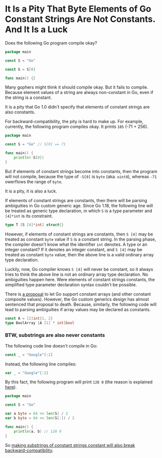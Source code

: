 
# It Is a Pity That Byte Elements of Go Constant Strings Are Not Constants. And It Is a Luck

Does the following Go program compile okay?

```Go
package main

const S = "Go"

const G = S[0]

func main() {}
```

Many gophers might think it should compile okay.
But it fails to compile.
Because element values of a string are always non-constant in Go,
even if the string is a constant.

It is a pity that Go 1.0 didn't specify that elements of constant strings are also constants.

For backward-compatibility, the pity is hard to make up.
For example, currently, the following program compiles okay.
It prints `185` (-71 + 256).

```Go
package main

const S = "Go" // S[0] == 71

func main() {
	println(-S[0])
}
```

But if elements of constant strings become into constants, then the program will not compile,
because the type of `-S[0]` is `byte` (aka. `uint8`), whereas `-71` owerflows the range of `byte`.

It is a pity, it is also a luck.

If elements of constant strings are constants, then there will be parsing ambiguities in Go custom generic age.
Since Go 1.18, the following line will be treated as generic type declaration,
in which `S` is a type parameter and `[4]*int` is its constraint.

```Go
type T [S [4]*int] struct{}
```

However, if elements of constant strings are constants,
then `S [4]` may be treated as constant `byte` value if `S` is a constant string.
In the parsing phase, the compiler doesn't know what the identifier `int` denotes.
A type or an integer constant? If it denotes an integer constant,
and `S [4]` may be treated as constant `byte` value,
then the above line is a valid ordinary array type declaration.

Luckily, now, Go compiler knows `S [4]` will never be constant,
so it always tries to think the above line is not an ordinary array type declaration.
No ambiguities happen here.
Were elements of constant strings constants, the simplified type parameter declaration syntax couldn't be possible.

There is [a proposal] to let Go support constant arrays (and other constant composite values).
However, the Go custom generics design has almost sentenced that proposal to death.
Because, similarly, the following code will lead to parsing ambiguities
if array values may be declared as constants.

```Go
const A = [2]int{1, 2}
type BoolArray [A [1] * int]bool
```

[a proposal]: https://github.com/golang/go/issues/6386

### BTW, substrings are also never constants

The following code line doesn't compile in Go:

```Go
const _ = "Google"[:2]
```

Instead, the following line compiles:

```Go
var _ = "Google"[:2]
```

By this fact, the following program will print `128 0` (the reason is explained [here]).

```Go
package main

const S = "Go"

var a byte = 64 << len(S) / 2
var b byte = 64 << len(S[:]) / 2

func main() {
	println(a, b) // 128 0
}
```

So [making substrings of constant strings constant will also break backward-compatibility][issues#28591].

[here]: https://go101.org/quizzes/operator-3.html
[issues#28591]: https://github.com/golang/go/issues/28591#issuecomment-697357430



